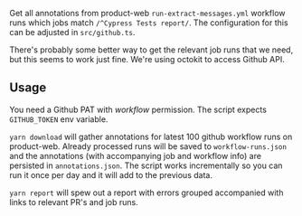 Get all annotations from product-web `run-extract-messages.yml` workflow runs which jobs match `/^Cypress Tests report/`. The configuration for this can be adjusted in `src/github.ts`.

There's probably some better way to get the relevant job runs that we need, but this seems to work just fine. We're using octokit to access Github API.

## Usage
You need a Github PAT with _workflow_ permission. The script expects `GITHUB_TOKEN` env variable.

`yarn download` will gather annotations for latest 100 github workflow runs on product-web. Already processed runs will be saved to `workflow-runs.json` and the annotations (with accompanying job and workflow info) are persisted in `annotations.json`. The script works incrementally so you can run it once per day and it will add to the previous data.

`yarn report` will spew out a report with errors grouped accompanied with links to relevant PR's and job runs.
